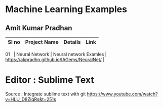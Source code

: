 


# Machine Learning Examples 
## Amit Kumar Pradhan

|Sl no | Project Name   | Details                 | Link |
|------|----------------|-------------------------|------|

01    | Neural Network | Neural network Examles  | https://akpradhn.github.io/IAGems/NeuralNet/ |



# Editor : Sublime Text 

Source : Integrate sublime text with git 
https://www.youtube.com/watch?v=HLU_D8ZiqRs&t=251s


